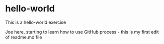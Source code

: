 # hello-world
This is a hello-world exercise

Joe here, starting to learn how to use GitHub process - this is my first edit of readme.md file
